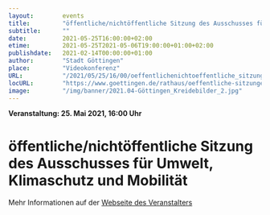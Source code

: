 ```yaml
---
layout:        events
title:         "öffentliche/nichtöffentliche Sitzung des Ausschusses für Umwelt, Klimaschutz und Mobilität"
subtitle:      ""
date:          2021-05-25T16:00:00+02:00
etime:         2021-05-25T2021-05-06T19:00:00+01:00+02:00
publishdate:   2021-02-14T00:00:00+01:00
author:        "Stadt Göttingen"
place:         "Videokonferenz"
URL:           "/2021/05/25/16/00/oeffentlichenichtoeffentliche_sitzung_des_ausschusses_fuer_umwelt_klimaschutz_und_mobilitaet"
locURL:        "https://www.goettingen.de/rathaus/oeffentliche-sitzungen.html"
image:         "/img/banner/2021.04-Göttingen_Kreidebilder_2.jpg"
---
```


**Veranstaltung: 25. Mai 2021, 16:00 Uhr**

öffentliche/nichtöffentliche Sitzung des Ausschusses für Umwelt, Klimaschutz und Mobilität
===========



Mehr Informationen auf der [Webseite des Veranstalters](https://www.goettingen.de/rathaus/oeffentliche-sitzungen.html)
